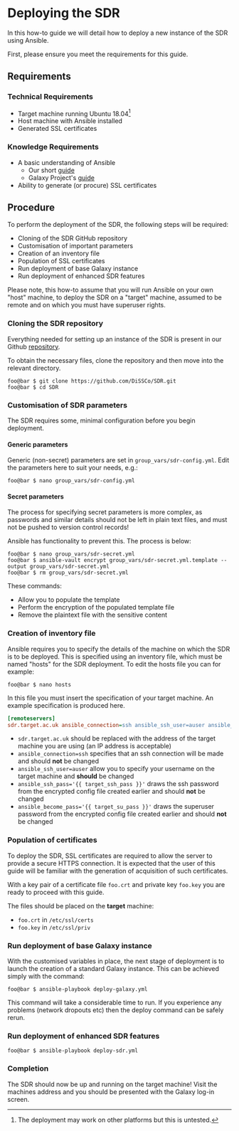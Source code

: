 # Deploying the SDR #

In this how-to guide we will detail how to deploy a new instance of the SDR using Ansible.

First, please ensure you meet the requirements for this guide.

## Requirements ##

### Technical Requirements ###

  * Target machine running Ubuntu 18.04[^1]
  * Host machine with Ansible installed
  * Generated SSL certificates

### Knowledge Requirements ###

  * A basic understanding of Ansible
    * Our short [guide](../explanation/ansible-deployment.md "SDR Ansible Guide") 
    * Galaxy Project's [guide](https://training.galaxyproject.org/training-material/topics/admin/tutorials/ansible/tutorial.html "Galaxy Ansible Guide")
  * Ability to generate (or procure) SSL certificates

## Procedure ##

To perform the deployment of the SDR, the following steps will be required:
  * Cloning of the SDR GitHub repository
  * Customisation of important parameters
  * Creation of an inventory file
  * Population of SSL certificates
  * Run deployment of base Galaxy instance
  * Run deployment of enhanced SDR features
  
Please note, this how-to assume that you will run Ansible on your own "host" machine, to deploy the SDR on a "target" machine, assumed to be remote and on which you must have superuser rights. 
  
### Cloning the SDR repository ###

Everything needed for setting up an instance of the SDR is present in our Github [repository](https://github.com/DiSSCo/SDR/ "SDR Repository").

To obtain the necessary files, clone the repository and then move into the relevant directory.

```console
foo@bar $ git clone https://github.com/DiSSCo/SDR.git
foo@bar $ cd SDR
```

### Customisation of SDR parameters ###

The SDR requires some, minimal configuration before you begin deployment.

#### Generic parameters ####

Generic (non-secret) parameters are set in `group_vars/sdr-config.yml`. Edit the parameters here to suit your needs, e.g.:
```console
foo@bar $ nano group_vars/sdr-config.yml
```
#### Secret parameters ####

The process for specifying secret parameters is more complex, as passwords and similar details should not be left in plain text files, and must not be pushed to version control records!

Ansible has functionality to prevent this. The process is below:

```console
foo@bar $ nano group_vars/sdr-secret.yml
foo@bar $ ansible-vault encrypt group_vars/sdr-secret.yml.template --output group_vars/sdr-secret.yml
foo@bar $ rm group_vars/sdr-secret.yml
```

These commands:
  * Allow you to populate the template
  * Perform the encryption of the populated template file
  * Remove the plaintext file with the sensitive content

### Creation of inventory file ###

Ansible requires you to specify the details of the machine on which the SDR is to be deployed. This is specified using an inventory file, which must be named "hosts" for the SDR deployment. To edit the hosts file you can for example:

```console
foo@bar $ nano hosts
```

In this file you must insert the specification of your target machine. An example specification is produced here.

```ini
[remoteservers]
sdr.target.ac.uk ansible_connection=ssh ansible_ssh_user=auser ansible_ssh_pass='{{ target_ssh_pass }}' ansible_become_pass='{{ target_su_pass }}'
```
  * `sdr.target.ac.uk` should be replaced with the address of the target machine you are using (an IP address is acceptable)
  * `ansible_connection=ssh` specifies that an ssh connection will be made and should **not** be changed
  * `ansible_ssh_user=auser` allow you to specify your username on the target machine and **should** be changed
  * `ansible_ssh_pass='{{ target_ssh_pass }}'` draws the ssh password from the encrypted config file created earlier and should **not** be changed
  * `ansible_become_pass='{{ target_su_pass }}'` draws the superuser password from the encrypted config file created earlier and should **not** be changed

### Population of certificates ###

To deploy the SDR, SSL certificates are required to allow the server to provide a secure HTTPS connection. It is expected that the user of this guide will be familiar with the generation of acquisition of such certificates.

With a key pair of a certificate file `foo.crt` and private key `foo.key` you are ready to proceed with this guide.

The files should be placed on the **target** machine:
  *  `foo.crt` in `/etc/ssl/certs`
  *  `foo.key` in `/etc/ssl/priv`

### Run deployment of base Galaxy instance ###

With the customised variables in place, the next stage of deployment is to launch the creation of a standard Galaxy instance. This can be achieved simply with the command:

```console
foo@bar $ ansible-playbook deploy-galaxy.yml
```

This command will take a considerable time to run. If you experience any problems (network dropouts etc) then the deploy command can be safely rerun.

### Run deployment of enhanced SDR features ###


```console
foo@bar $ ansible-playbook deploy-sdr.yml
```

### Completion ###

The SDR should now be up and running on the target machine! Visit the machines address and you should be presented with the Galaxy log-in screen.

[^1]: The deployment may work on other platforms but this is untested. 
